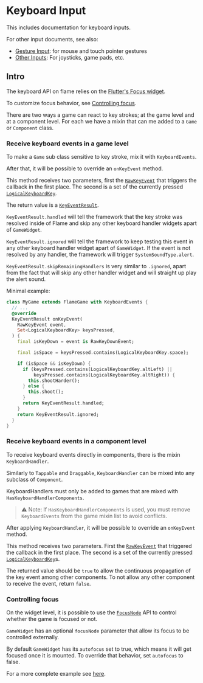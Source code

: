 # Keyboard Input

This includes documentation for keyboard inputs.

For other input documents, see also:

- [Gesture Input](gesture-input.md): for mouse and touch pointer gestures
- [Other Inputs](other-inputs.md): For joysticks, game pads, etc.

## Intro

The keyboard API on flame relies on the 
[Flutter's Focus widget](https://api.flutter.dev/flutter/widgets/Focus-class.html).

To customize focus behavior, see [Controlling focus](#controlling-focus).

There are two ways a game can react to key strokes; at the game level and at a component level.
For each we have a mixin that can me added to a `Game` or `Component` class.

### Receive keyboard events in a game level

To make a `Game` sub class sensitive to key stroke, mix it with `KeyboardEvents`.

After that, it will be possible to override an `onKeyEvent` method.

This method receives two parameters, first the
[`RawKeyEvent`](https://api.flutter.dev/flutter/services/RawKeyEvent-class.html)
that triggers the callback in the first place. The second is a set of the currently pressed
[`LogicalKeyboardKey`](https://api.flutter.dev/flutter/widgets/KeyEventResult-class.html).

The return value is a
[`KeyEventResult`](https://api.flutter.dev/flutter/widgets/KeyEventResult-class.html).

`KeyEventResult.handled` will tell the framework that the key stroke was resolved inside of Flame
and skip any other keyboard handler widgets apart of `GameWidget`.

`KeyEventResult.ignored` will tell the framework to keep testing this event in any other keyboard
handler widget apart of `GameWidget`. If the event is not resolved by any handler, the framework
will trigger `SystemSoundType.alert`.

`KeyEventResult.skipRemainingHandlers` is very similar to `.ignored`, apart from the fact that will
skip any other handler widget and will straight up play the alert sound.

Minimal example:

```dart
class MyGame extends FlameGame with KeyboardEvents {
  // ...
  @override
  KeyEventResult onKeyEvent(
    RawKeyEvent event,
    Set<LogicalKeyboardKey> keysPressed,
  ) {
    final isKeyDown = event is RawKeyDownEvent;

    final isSpace = keysPressed.contains(LogicalKeyboardKey.space);

    if (isSpace && isKeyDown) {
      if (keysPressed.contains(LogicalKeyboardKey.altLeft) ||
          keysPressed.contains(LogicalKeyboardKey.altRight)) {
        this.shootHarder();
      } else {
        this.shoot();
      }
      return KeyEventResult.handled;
    }
    return KeyEventResult.ignored;
  }
}
```

### Receive keyboard events in a component level

To receive keyboard events directly in components, there is the mixin `KeyboardHandler`.

Similarly to `Tappable` and `Draggable`, `KeyboardHandler` can be mixed into any subclass of
`Component`.

KeyboardHandlers must only be added to games that are mixed with `HasKeyboardHandlerComponents`.

> ⚠️ Note: If `HasKeyboardHandlerComponents` is used, you must remove `KeyboardEvents`
> from the game mixin list to avoid conflicts.

After applying `KeyboardHandler`, it will be possible to override an `onKeyEvent` method.

This method receives two parameters. First the
[`RawKeyEvent`](https://api.flutter.dev/flutter/services/RawKeyEvent-class.html)
that triggered the callback in the first place. The second is a set of the currently pressed
[`LogicalKeyboardKey`](https://api.flutter.dev/flutter/widgets/KeyEventResult-class.html)s.

The returned value should be `true` to allow the continuous propagation of the key event among other
components. To not allow any other component to receive the event, return `false`.

### Controlling focus

On the widget level, it is possible to use the
[`FocusNode`](https://api.flutter.dev/flutter/widgets/FocusNode-class.html) API to control whether
the game is focused or not.

`GameWidget` has an optional `focusNode` parameter that allow its focus to be controlled externally.

By default `GameWidget` has its `autofocus` set to true, which means it will get focused once it is
mounted. To override that behavior, set `autofocus` to false.

For a more complete example see 
[here](https://github.com/flame-engine/flame/tree/main/examples/lib/stories/input/keyboard.dart).
